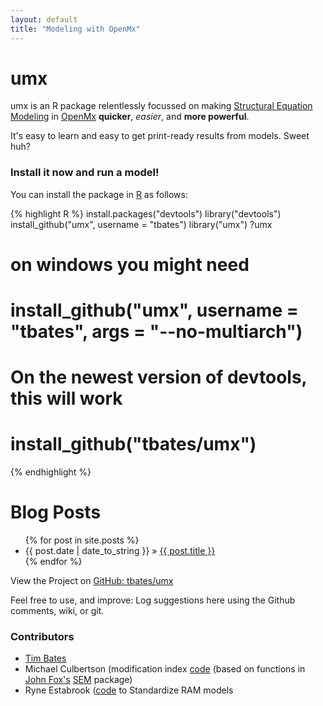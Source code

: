 ```yaml
---
layout: default
title: "Modeling with OpenMx"
---
```


# umx

umx is an R package relentlessly focussed on making [Structural Equation Modeling](http://en.wikipedia.org/wiki/Structural_equation_modeling) in [OpenMx](http://openmx.psyc.virginia.edu) **quicker**, *easier*, and **more powerful**. 

It's easy to learn and easy to get print-ready results from models. Sweet huh?

### Install it now and run a model!

You can install the package in [R](http://cran.r-project.org) as follows:

{% highlight R %}
install.packages("devtools")
library("devtools")
install_github("umx", username = "tbates")
library("umx")
?umx
# on windows you might need
# install_github("umx", username = "tbates", args = "--no-multiarch")
# On the newest version of devtools, this will work
# install_github("tbates/umx")
{% endhighlight %}

<div id="home">
  <h1>Blog Posts</h1>
  <ul class="posts">
    {% for post in site.posts %}
      <li><span>{{ post.date | date_to_string }}</span> &raquo; <a href="{{ post.url }}">{{ post.title }}</a></li>
    {% endfor %}
  </ul>
</div>

View the Project on [GitHub: tbates/umx](https://github.com/tbates/umx)

Feel free to use, and improve: Log suggestions here using the Github comments, wiki, or git.

### Contributors

* [Tim Bates](tim.bates@ed.ac.uk)
* Michael Culbertson (modification index [code](http://openmx.psyc.virginia.edu/thread/1019) (based on functions in [John Fox's](http://socserv.mcmaster.ca/jfox/Misc/sem/SEM-paper.pdf) [SEM](http://cran.r-project.org/web/packages/sem) package)
* Ryne Estabrook ([code](http://openmx.psyc.virginia.edu/thread/718) to Standardize RAM models